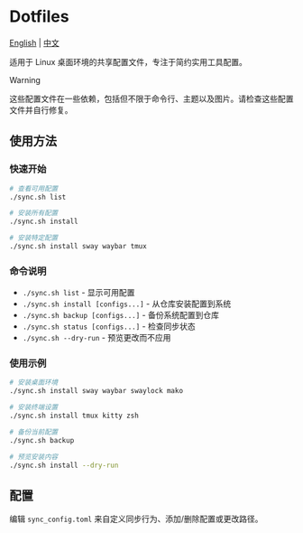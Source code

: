 # Dotfiles

[English](README.md) | [中文](README.zh-cn.md)

适用于 Linux 桌面环境的共享配置文件，专注于简约实用工具配置。

> [!WARNING]
> 这些配置文件在一些依赖，包括但不限于命令行、主题以及图片。请检查这些配置文件并自行修复。

## 使用方法

### 快速开始
```bash
# 查看可用配置
./sync.sh list

# 安装所有配置
./sync.sh install

# 安装特定配置
./sync.sh install sway waybar tmux
```

### 命令说明
- `./sync.sh list` - 显示可用配置
- `./sync.sh install [configs...]` - 从仓库安装配置到系统
- `./sync.sh backup [configs...]` - 备份系统配置到仓库
- `./sync.sh status [configs...]` - 检查同步状态
- `./sync.sh --dry-run` - 预览更改而不应用

### 使用示例
```bash
# 安装桌面环境
./sync.sh install sway waybar swaylock mako

# 安装终端设置
./sync.sh install tmux kitty zsh

# 备份当前配置
./sync.sh backup

# 预览安装内容
./sync.sh install --dry-run
```

## 配置

编辑 `sync_config.toml` 来自定义同步行为、添加/删除配置或更改路径。
